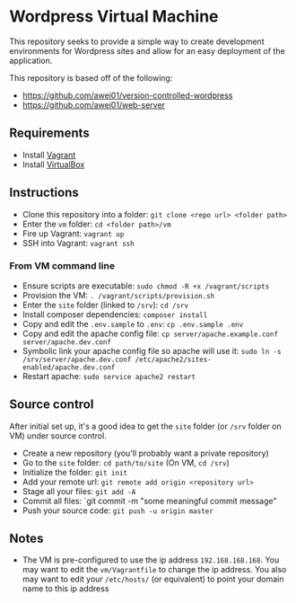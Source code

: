 # Wordpress Virtual Machine

This repository seeks to provide a simple way to create development environments for Wordpress sites and allow for an easy deployment of the application.

This repository is based off of the following:
* https://github.com/awei01/version-controlled-wordpress
* https://github.com/awei01/web-server

## Requirements

* Install [Vagrant](http://www.vagrantup.com)
* Install [VirtualBox](https://www.virtualbox.org/)

## Instructions

* Clone this repository into a folder: `git clone <repo url> <folder path>`
* Enter the `vm` folder: `cd <folder path>/vm`
* Fire up Vagrant: `vagrant up`
* SSH into Vagrant: `vagrant ssh`

### From VM command line

* Ensure scripts are executable: `sudo chmod -R +x /vagrant/scripts`
* Provision the VM: `. /vagrant/scripts/provision.sh`
* Enter the `site` folder (linked to `/srv`): `cd /srv`
* Install composer dependencies: `composer install`
* Copy and edit the `.env.sample` to `.env`: `cp .env.sample .env`
* Copy and edit the apache config file: `cp server/apache.example.conf server/apache.dev.conf`
* Symbolic link your apache config file so apache will use it: `sudo ln -s /srv/server/apache.dev.conf /etc/apache2/sites-enabled/apache.dev.conf`
* Restart apache: `sudo service apache2 restart`

## Source control

After initial set up, it's a good idea to get the `site` folder (or `/srv` folder on VM) under source control.

* Create a new repository (you'll probably want a private repository)
* Go to the `site` folder: `cd path/to/site` (On VM, `cd /srv`)
* Initialize the folder: `git init`
* Add your remote url: `git remote add origin <repository url>`
* Stage all your files: `git add -A`
* Commit all files: `git commit -m "some meaningful commit message"
* Push your source code: `git push -u origin master`

## Notes
* The VM is pre-configured to use the ip address `192.168.168.168`. You may want to edit the `vm/Vagrantfile` to change the ip address. You also may want to edit your `/etc/hosts/` (or equivalent) to point your domain name to this ip address
